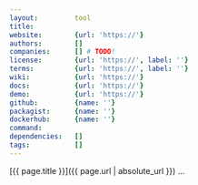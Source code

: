 ```yaml
---
layout:         tool
title:          
website:        {url: 'https://'} 
authors:        []
companies:      [] # TODO!
license:        {url: 'https://', label: ''} 
terms:          {url: 'https://', label: ''} 
wiki:           {url: 'https://'} 
docs:           {url: 'https://'} 
demo:           {url: 'https://'} 
github:         {name: ''} 
packagist:      {name: ''}
dockerhub:      {name: ''}
command:        
dependencies:   []
tags:           []
---
```


[{{ page.title }}]({{ page.url | absolute_url }}) ...

<!--more--> 
